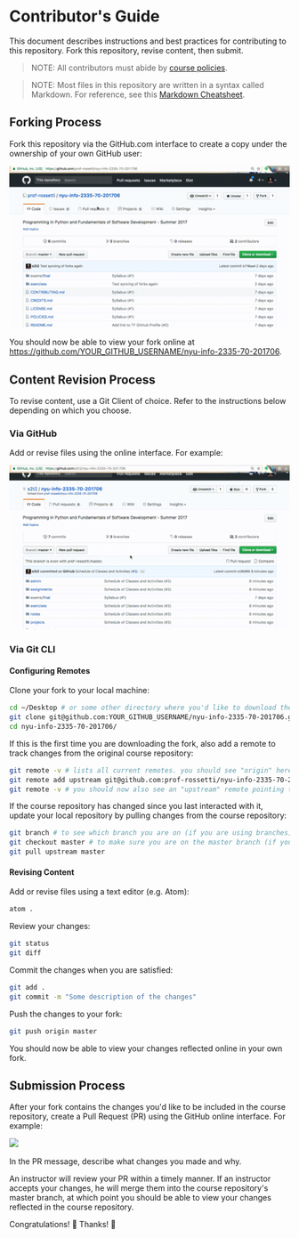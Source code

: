 # Contributor's Guide

This document describes instructions and best practices for contributing to this repository. Fork this repository, revise content, then submit.

> NOTE: All contributors must abide by [course policies](/POLICIES.md).

> NOTE: Most files in this repository are written in a syntax called Markdown. For reference, see this [Markdown Cheatsheet](https://guides.github.com/pdfs/markdown-cheatsheet-online.pdf).

## Forking Process

Fork this repository via the GitHub.com interface to create a copy under the ownership of your own GitHub user:

![A screencast depicting a user clicking the "Fork" button at the top right of the course repository page.](/admin/forking.gif)

You should now be able to view your fork online at https://github.com/YOUR_GITHUB_USERNAME/nyu-info-2335-70-201706.

## Content Revision Process

To revise content, use a Git Client of choice. Refer to the instructions below depending on which you choose.

### Via GitHub

Add or revise files using the online interface. For example:

![](/admin/revising-fork-content.gif)

### Via Git CLI

#### Configuring Remotes

Clone your fork to your local machine:

```` sh
cd ~/Desktop # or some other directory where you'd like to download the repository
git clone git@github.com:YOUR_GITHUB_USERNAME/nyu-info-2335-70-201706.git
cd nyu-info-2335-70-201706/
````

If this is the first time you are downloading the fork, also add a remote to track changes from the original course repository:

```` sh
git remote -v # lists all current remotes. you should see "origin" here pointing to your fork.
git remote add upstream git@github.com:prof-rossetti/nyu-info-2335-70-201706.git
git remote -v # you should now also see an "upstream" remote pointing to the original course repository.
````

If the course repository has changed since you last interacted with it, update your local repository by pulling changes from the course repository:

```` sh
git branch # to see which branch you are on (if you are using branches)
git checkout master # to make sure you are on the master branch (if you are using branches)
git pull upstream master
````

#### Revising Content

Add or revise files using a text editor (e.g. Atom):

```` sh
atom .
````

Review your changes:

```` sh
git status
git diff
````

Commit the changes when you are satisfied:

```` sh
git add .
git commit -m "Some description of the changes"
````

Push the changes to your fork:

```` sh
git push origin master
````

You should now be able to view your changes reflected online in your own fork.

## Submission Process

After your fork contains the changes you'd like to be included in the course repository, create a Pull Request (PR) using the GitHub online interface. For example:

![](/admin/submitting-pull-request.gif)

In the PR message, describe what changes you made and why.

An instructor will review your PR within a timely manner. If an instructor accepts your changes, he will merge them into the course repository's master branch, at which point you should be able to view your changes reflected in the course repository.

Congratulations! :clap: Thanks! :pray:
